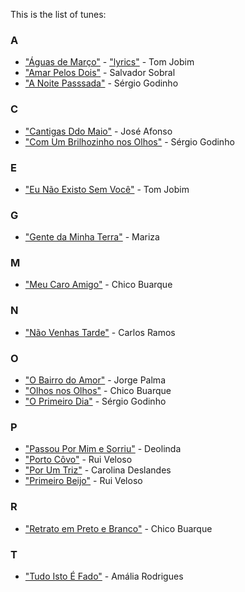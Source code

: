 This is the list of tunes:

### A
- ["Águas de Março"](chords.md#águas-de-março) - ["lyrics"](lyrics.md#águas-de-março)  - Tom Jobim
- ["Amar Pelos Dois"](chords.md#amar-pelos-dois) - Salvador Sobral
- ["A Noite Passsada"](chords.md#a-noite-passada) - Sérgio Godinho

### C
- ["Cantigas Ddo Maio"](chords.md#cantigas-do-maio) - José Afonso
- ["Com Um Brilhozinho nos Olhos"](chords.md#com-um-brilhozinho-nos-olhos) - Sérgio Godinho

### E
- ["Eu Não Existo Sem Você"](chords.md#eu-não-existo-sem-você) - Tom Jobim

### G
- ["Gente da Minha Terra"](chords.md#gente-da-minha-terra) - Mariza

### M
- ["Meu Caro Amigo"](chords.md#meu-caro-amigo) - Chico Buarque

### N
- ["Não Venhas Tarde"](chords.md#não-venhas-tarde) - Carlos Ramos

### O
- ["O Bairro do Amor"](chords.md#o-bairro-do-amor) - Jorge Palma
- ["Olhos nos Olhos"](chords.md#olhos-nos-olhos) - Chico Buarque
- ["O Primeiro Dia"](chords.md#o-primeiro-dia) - Sérgio Godinho

### P
- ["Passou Por Mim e Sorriu"](chords.md#passou-por-mim-e-sorriu) - Deolinda
- ["Porto Côvo"](chords.md#porto-côvo) - Rui Veloso
- ["Por Um Triz"](chords.md#por-um-triz) - Carolina Deslandes
- ["Primeiro Beijo"](chords.md#primeiro-beijo) - Rui Veloso

### R
- ["Retrato em Preto e Branco"](chords.md#retrato-em-preto-e-branco) - Chico Buarque

### T
- ["Tudo Isto É Fado"](chords.md#tudo-isto-é-fado) - Amália Rodrigues
